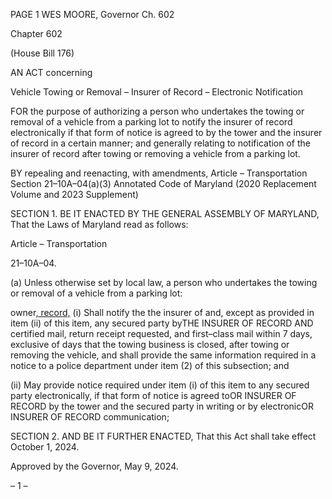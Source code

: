 PAGE 1
WES MOORE, Governor Ch. 602

Chapter 602

(House Bill 176)

AN ACT concerning

Vehicle Towing or Removal – Insurer of Record – Electronic Notification

FOR the purpose of authorizing a person who undertakes the towing or removal of a vehicle
from a parking lot to notify the insurer of record electronically if that form of notice
is agreed to by the tower and the insurer of record in a certain manner; and generally
relating to notification of the insurer of record after towing or removing a vehicle
from a parking lot.

BY repealing and reenacting, with amendments,
Article – Transportation
Section 21–10A–04(a)(3)
Annotated Code of Maryland
(2020 Replacement Volume and 2023 Supplement)

SECTION 1. BE IT ENACTED BY THE GENERAL ASSEMBLY OF MARYLAND,
That the Laws of Maryland read as follows:

Article – Transportation

21–10A–04.

(a) Unless otherwise set by local law, a person who undertakes the towing or
removal of a vehicle from a parking lot:

owner[, record,](3) (i) Shall notify the the insurer of and, except as
provided in item (ii) of this item, any secured party byTHE INSURER OF RECORD AND
certified mail, return receipt requested, and first–class mail within 7 days, exclusive of days
that the towing business is closed, after towing or removing the vehicle, and shall provide
the same information required in a notice to a police department under item (2) of this
subsection; and

(ii) May provide notice required under item (i) of this item to any
secured party electronically, if that form of notice is agreed toOR INSURER OF RECORD
by the tower and the secured party in writing or by electronicOR INSURER OF RECORD
communication;

SECTION 2. AND BE IT FURTHER ENACTED, That this Act shall take effect
October 1, 2024.

Approved by the Governor, May 9, 2024.

– 1 –
